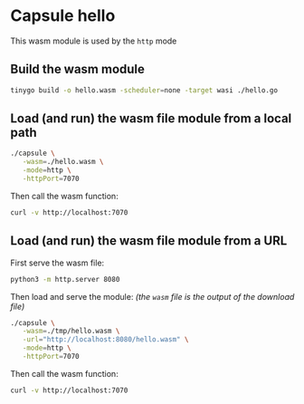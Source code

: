 # Capsule hello

This wasm module is used by the `http` mode

## Build the wasm module

```bash
tinygo build -o hello.wasm -scheduler=none -target wasi ./hello.go
```

## Load (and run) the wasm file module from a local path

```bash
./capsule \
   -wasm=./hello.wasm \
   -mode=http \
   -httpPort=7070
```

Then call the wasm function:
```bash
curl -v http://localhost:7070
```

## Load (and run) the wasm file module from a URL

First serve the wasm file:
```bash
python3 -m http.server 8080
```

Then load and serve the module: *(the `wasm` file is the output of the download file)*
```bash
./capsule \
   -wasm=./tmp/hello.wasm \
   -url="http://localhost:8080/hello.wasm" \
   -mode=http \
   -httpPort=7070
```

Then call the wasm function:
```bash
curl -v http://localhost:7070
```
